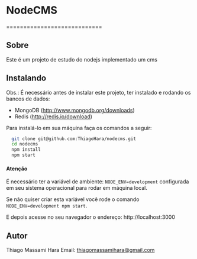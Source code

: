 # NodeCMS 
============================
## Sobre
Este é um projeto de estudo do nodejs implementado um cms 


## Instalando

Obs.: É necessário antes de instalar este projeto, ter instalado e rodando os bancos de dados: 
* MongoDB (http://www.mongodb.org/downloads)
* Redis (http://redis.io/download)

Para instalá-lo em sua máquina faça os comandos a seguir:

``` bash
  git clone git@github.com:ThiagoHara/nodecms.git
  cd nodecms
  npm install
  npm start
```
#### Atenção

É necessário ter a variável de ambiente: `NODE_ENV=development` configurada em seu sistema operacional para rodar em máquina local.

Se não quiser criar esta variável você rode o comando `NODE_ENV=development npm start`.

E depois acesse no seu navegador o endereço: http://localhost:3000

## Autor
Thiago Massami Hara
Email: <thiagomassamihara@gmail.com>